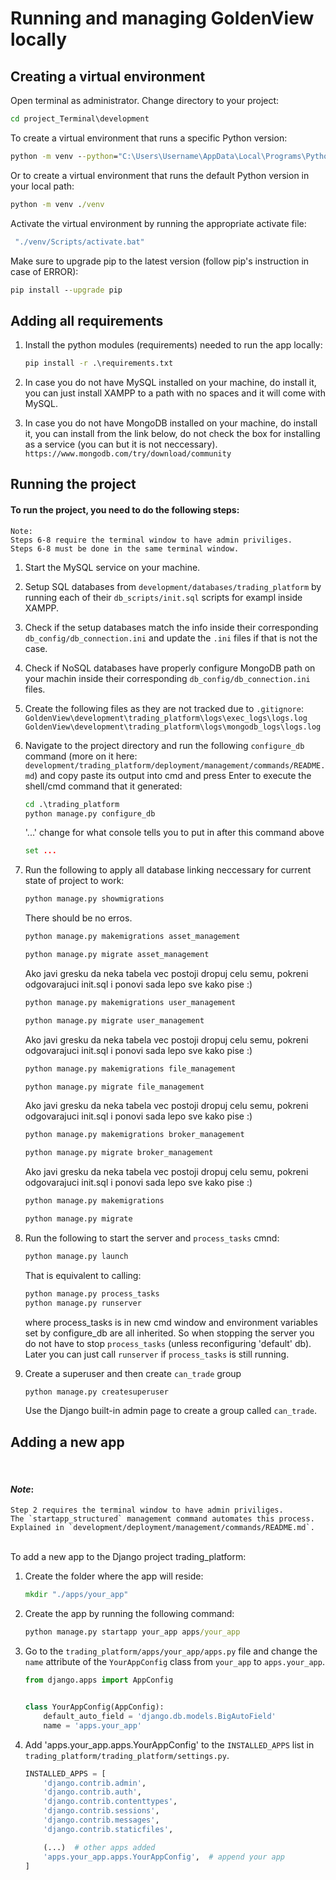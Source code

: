 # Running and managing GoldenView locally

## **Creating a virtual environment**
Open terminal as administrator.
Change directory to your project:
```cmd
cd project_Terminal\development
```

To create a virtual environment that runs a specific Python version:

```cmd
python -m venv --python="C:\Users\Username\AppData\Local\Programs\Python\Python311\python.exe" ./venv
```

Or to create a virtual environment that runs the default Python version in your local path:
```cmd
python -m venv ./venv
```


Activate the virtual environment by running the appropriate activate file:
```cmd
 "./venv/Scripts/activate.bat"
```


Make sure to upgrade pip to the latest version (follow pip's instruction in case of ERROR):
```cmd
pip install --upgrade pip
```

## **Adding all requirements**

1. Install the python modules (requirements) needed to run the app locally:

    ```cmd
    pip install -r .\requirements.txt
    ```

2. In case you do not have MySQL installed on your machine, do install it,
you can just install XAMPP to a path with no spaces and it will come with
MySQL.

3. In case you do not have MongoDB installed on your machine, do install it,
you can install from the link below, do not check the box for installing
as a service (you can but it is not neccessary).<br/>
`https://www.mongodb.com/try/download/community`


## **Running the project**

#### **To run the project, you need to do the following steps:**
    Note:
    Steps 6-8 require the terminal window to have admin priviliges.
    Steps 6-8 must be done in the same terminal window.


1. Start the MySQL service on your machine.

2. Setup SQL databases from `development/databases/trading_platform` by running each of their `db_scripts/init.sql` scripts for exampl inside XAMPP.

3. Check if the setup databases match the info inside their corresponding `db_config/db_connection.ini` and update the `.ini` files if that is not the case.

4. Check if NoSQL databases have properly configure MongoDB path on your machin inside their corresponding `db_config/db_connection.ini` files.

5. Create the following files as they are not tracked due to `.gitignore`:
    <br/>
    `GoldenView\development\trading_platform\logs\exec_logs\logs.log`
    `GoldenView\development\trading_platform\logs\mongodb_logs\logs.log`

6. Navigate to the project directory and run the following `configure_db` command (more on it here: `development/trading_platform/deployment/management/commands/README.md`) and copy paste its output into cmd and press Enter to execute the shell/cmd command that it generated:
    ```cmd
    cd .\trading_platform
    python manage.py configure_db
    ``` 
    '...' change for what console tells you to put in after this command above

    ```cmd
    set ...
    ```

7. Run the following to apply all database linking neccessary for current state of project to work:
    ```cmd
    python manage.py showmigrations
    ```

    There should be no erros.

    ```cmd
    python manage.py makemigrations asset_management
    ```

    ```cmd
    python manage.py migrate asset_management
    ```

    Ako javi gresku da neka tabela vec postoji dropuj celu semu, pokreni odgovarajuci init.sql i ponovi sada lepo sve kako pise :)

    ```cmd
    python manage.py makemigrations user_management
    ```

    ```cmd
    python manage.py migrate user_management
    ```

    Ako javi gresku da neka tabela vec postoji dropuj celu semu, pokreni odgovarajuci init.sql i ponovi sada lepo sve kako pise :)

    ```cmd
    python manage.py makemigrations file_management
    ```

    ```cmd
    python manage.py migrate file_management
    ```
    Ako javi gresku da neka tabela vec postoji dropuj celu semu, pokreni odgovarajuci init.sql i ponovi sada lepo sve kako pise :)

    
    ```cmd
    python manage.py makemigrations broker_management
    ```

    ```cmd
    python manage.py migrate broker_management
    ```
    Ako javi gresku da neka tabela vec postoji dropuj celu semu, pokreni odgovarajuci init.sql i ponovi sada lepo sve kako pise :)

    ```cmd
    python manage.py makemigrations
    ```

    ```cmd
    python manage.py migrate
    ```

8. Run the following to start the server and `process_tasks` cmnd:
    ```cmd
    python manage.py launch
    ```

    That is equivalent to calling:

    ```cmd
    python manage.py process_tasks 
    python manage.py runserver
    ```

    where process_tasks is in new cmd window and environment variables set by configure_db are all inherited.
    So when stopping the server you do not have to stop
    `process_tasks` (unless reconfiguring 'default' db). Later you can just call `runserver` if `process_tasks` is still running.

9. Create a superuser and then create `can_trade` group
    ```cmd
    python manage.py createsuperuser
    ```

    Use the Django built-in admin page to create a group called `can_trade`.



## **Adding a new app**

<br/>

#### ***Note***:
    Step 2 requires the terminal window to have admin priviliges.
    The `startapp_structured` management command automates this process.
    Explained in `development/deployment/management/commands/README.md`.

<br/>
To add a new app to the Django project trading_platform:

1. Create the folder where the app will reside:
    ```cmd
    mkdir "./apps/your_app"
    ```

2. Create the app by running the following command:
    ```cmd
    python manage.py startapp your_app apps/your_app
    ```

3. Go to the `trading_platform/apps/your_app/apps.py` file and change the `name` attribute of the `YourAppConfig` class from `your_app` to `apps.your_app`.

    ```py
    from django.apps import AppConfig


    class YourAppConfig(AppConfig):
        default_auto_field = 'django.db.models.BigAutoField'
        name = 'apps.your_app'

    ```

4. Add 'apps.your_app.apps.YourAppConfig' to the `INSTALLED_APPS` list in `trading_platform/trading_platform/settings.py`.

    ```py
    INSTALLED_APPS = [
        'django.contrib.admin',
        'django.contrib.auth',
        'django.contrib.contenttypes',
        'django.contrib.sessions',
        'django.contrib.messages',
        'django.contrib.staticfiles',

        (...)  # other apps added
        'apps.your_app.apps.YourAppConfig',  # append your app
    ]
    ```